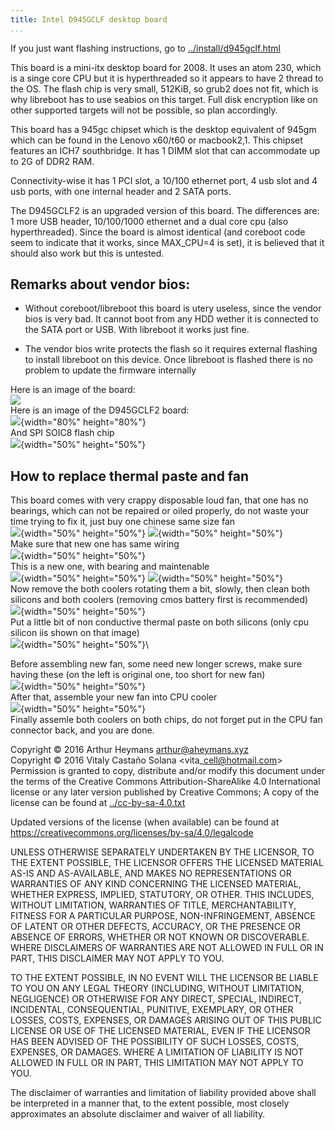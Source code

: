 ```yaml
---
title: Intel D945GCLF desktop board 
...
```


If you just want flashing instructions, go to
[../install/d945gclf.html](../install/d945gclf.html)

This board is a mini-itx desktop board for 2008. It uses an atom 230,
which is a singe core CPU but it is hyperthreaded so it appears to have
2 thread to the OS. The flash chip is very small, 512KiB, so grub2 does
not fit, which is why libreboot has to use seabios on this target. Full
disk encryption like on other supported targets will not be possible, so
plan accordingly.

This board has a 945gc chipset which is the desktop equivalent of 945gm
which can be found in the Lenovo x60/t60 or macbook2,1. This chipset
features an ICH7 southbridge. It has 1 DIMM slot that can accommodate up
to 2G of DDR2 RAM.

Connectivity-wise it has 1 PCI slot, a 10/100 ethernet port, 4 usb slot
and 4 usb ports, with one internal header and 2 SATA ports.

The D945GCLF2 is an upgraded version of this board. The differences are:
1 more USB header, 10/100/1000 ethernet and a dual core cpu (also
hyperthreaded). Since the board is almost identical (and coreboot code
seem to indicate that it works, since MAX\_CPU=4 is set), it is believed
that it should also work but this is untested.

Remarks about vendor bios:
--------------------------

-   Without coreboot/libreboot this board is utery useless, since the
    vendor bios is very bad. It cannot boot from any HDD wether it is
    connected to the SATA port or USB. With libreboot it works just
    fine.

-   The vendor bios write protects the flash so it requires external
    flashing to install libreboot on this device. Once libreboot is
    flashed there is no problem to update the firmware internally

Here is an image of the board:\
![](../images/d945gclf/d945gclf.jpg)\
Here is an image of the D945GCLF2 board:\
![](../images/d945gclf/20160923_141521.jpg){width="80%" height="80%"}\
And SPI SOIC8 flash chip\
![](../images/d945gclf/20160923_141550.jpg){width="50%" height="50%"}

How to replace thermal paste and fan
------------------------------------

This board comes with very crappy disposable loud fan, that one has no
bearings, which can not be repaired or oiled properly, do not waste your
time trying to fix it, just buy one chinese same size fan\
![](../images/d945gclf/20160923_141620.jpg){width="50%" height="50%"}
![](../images/d945gclf/20160923_141614.jpg){width="50%" height="50%"}\
Make sure that new one has same wiring\
![](../images/d945gclf/20160923_142618.jpg){width="50%" height="50%"}\
This is a new one, with bearing and maintenable\
![](../images/d945gclf/20160923_141738.jpg){width="50%" height="50%"}
![](../images/d945gclf/20160923_141814.jpg){width="50%" height="50%"}\
Now remove the both coolers rotating them a bit, slowly, then clean both
silicons and both coolers (removing cmos battery first is recommended)\
![](../images/d945gclf/20160923_141601.jpg){width="50%" height="50%"}\
Put a little bit of non conductive thermal paste on both silicons (only
cpu silicon iis shown on that image)\
![](../images/d945gclf/20160923_142031.jpg){width="50%" height="50%"}\

Before assembling new fan, some need new longer screws, make sure having
these (on the left is original one, too short for new fan)\
![](../images/d945gclf/20160923_141659.jpg){width="50%" height="50%"}\
After that, assemble your new fan into CPU cooler\
![](../images/d945gclf/20160923_141635.jpg){width="50%" height="50%"}\
Finally assemle both coolers on both chips, do not forget put in the CPU
fan connector back, and you are done.

Copyright © 2016 Arthur Heymans <arthur@aheymans.xyz>\
Copyright © 2016 Vitaly Castaño Solana <vita\_cell@hotmail.com>\
Permission is granted to copy, distribute and/or modify this document
under the terms of the Creative Commons Attribution-ShareAlike 4.0
International license or any later version published by Creative
Commons; A copy of the license can be found at
[../cc-by-sa-4.0.txt](../cc-by-sa-4.0.txt)

Updated versions of the license (when available) can be found at
<https://creativecommons.org/licenses/by-sa/4.0/legalcode>

UNLESS OTHERWISE SEPARATELY UNDERTAKEN BY THE LICENSOR, TO THE EXTENT
POSSIBLE, THE LICENSOR OFFERS THE LICENSED MATERIAL AS-IS AND
AS-AVAILABLE, AND MAKES NO REPRESENTATIONS OR WARRANTIES OF ANY KIND
CONCERNING THE LICENSED MATERIAL, WHETHER EXPRESS, IMPLIED, STATUTORY,
OR OTHER. THIS INCLUDES, WITHOUT LIMITATION, WARRANTIES OF TITLE,
MERCHANTABILITY, FITNESS FOR A PARTICULAR PURPOSE, NON-INFRINGEMENT,
ABSENCE OF LATENT OR OTHER DEFECTS, ACCURACY, OR THE PRESENCE OR ABSENCE
OF ERRORS, WHETHER OR NOT KNOWN OR DISCOVERABLE. WHERE DISCLAIMERS OF
WARRANTIES ARE NOT ALLOWED IN FULL OR IN PART, THIS DISCLAIMER MAY NOT
APPLY TO YOU.

TO THE EXTENT POSSIBLE, IN NO EVENT WILL THE LICENSOR BE LIABLE TO YOU
ON ANY LEGAL THEORY (INCLUDING, WITHOUT LIMITATION, NEGLIGENCE) OR
OTHERWISE FOR ANY DIRECT, SPECIAL, INDIRECT, INCIDENTAL, CONSEQUENTIAL,
PUNITIVE, EXEMPLARY, OR OTHER LOSSES, COSTS, EXPENSES, OR DAMAGES
ARISING OUT OF THIS PUBLIC LICENSE OR USE OF THE LICENSED MATERIAL, EVEN
IF THE LICENSOR HAS BEEN ADVISED OF THE POSSIBILITY OF SUCH LOSSES,
COSTS, EXPENSES, OR DAMAGES. WHERE A LIMITATION OF LIABILITY IS NOT
ALLOWED IN FULL OR IN PART, THIS LIMITATION MAY NOT APPLY TO YOU.

The disclaimer of warranties and limitation of liability provided above
shall be interpreted in a manner that, to the extent possible, most
closely approximates an absolute disclaimer and waiver of all liability.

